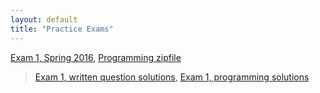```yaml
---
layout: default
title: "Practice Exams"
---
```


[Exam 1, Spring 2016](cs101-spring2016-exam01.pdf), [Programming zipfile](CS101_Exam1.zip)

> [Exam 1, written question solutions](cs101-spring2016-exam01-solution.pdf), [Exam 1, programming solutions](CS101_Exam1_Solution.zip)

<!--

[Exam 2, Spring 2016](cs101-spring2016-exam02.pdf), [Programming zipfile](CS101_Exam2.zip)

> Note that as you prepare for Exam 2, you can ignore questions 2&ndash;6, 11, 12, and 14 on this practice exam, since they involve arrays.

> [Exam 2, written question solutions](cs101-spring2016-exam02-solution.pdf), [Exam 2, programming solutions](CS101_Exam2_Solution.zip)


[Exam 3, Spring 2016](cs101-spring2016-exam03.pdf), [Programming zipfile](CS101_Exam3.zip)

> As you prepare for Exam 3, you can ignore questions 11, 12, and 15, since they involve passing arrays to functions.  Also, you can go back to questions 6, 11, 12, and 14 on the previous practice exam (Exam 2 from Spring 2016).

> [Exam 3, written question solutions](cs101-spring2016-exam03-solution.pdf), [Exam 3, programming solutions](CS101_Exam3_Solution.zip)

[Exam 4, Spring 2016](cs101-spring2016-exam04.pdf), [Programming zipfile](CS101_Exam4.zip)

> [Exam 4, written question solutions](cs101-spring2016-exam04-solution.pdf), [Exam 4, programming solutions](CS101_Exam4_Solution.zip)

-->